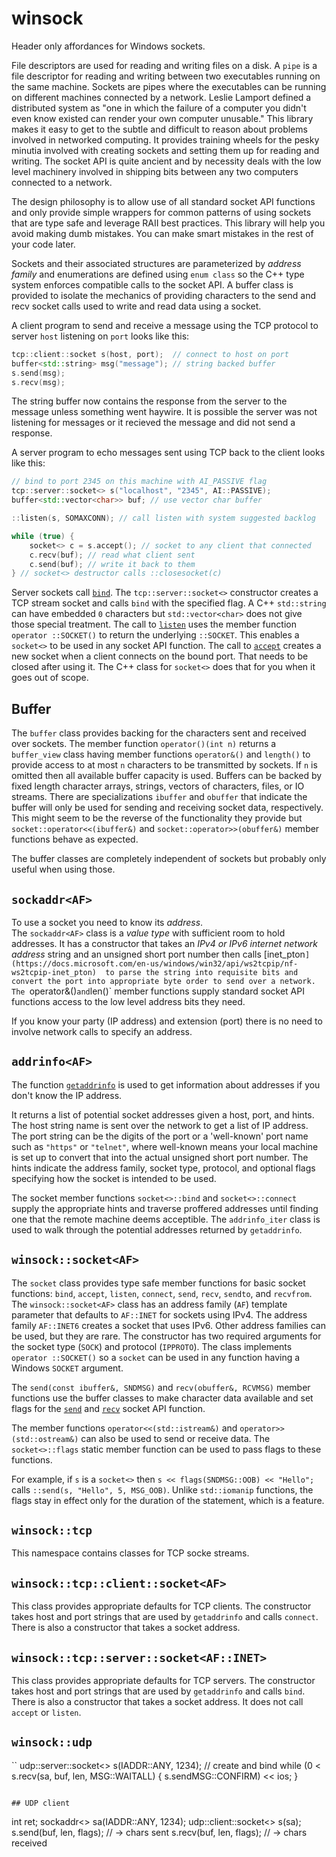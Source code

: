 # winsock

Header only affordances for Windows sockets.

File descriptors are used for reading and writing files on a disk. 
A `pipe` is a file descriptor for reading and writing between two executables running on the same machine.
Sockets are pipes where the executables can be running on different machines connected by a network.
Leslie Lamport defined a distributed system as "one in which the failure of a computer you didn't even 
know existed can render your own computer unusable." This library makes it easy
to get to the subtle and difficult to reason about problems involved in networked computing.
It provides training wheels for the pesky minutia involved with creating sockets
and setting them up for reading and writing. The socket API is quite ancient and
by necessity deals with the low level machinery involved in shipping bits
between any two computers connected to a network.

The design philosophy is to allow use of all standard socket API functions
and only provide simple wrappers for common patterns of using sockets
that are type safe and leverage RAII best practices. 
This library will help you avoid making dumb mistakes. 
You can make smart mistakes in the rest of your code later.

Sockets and their associated structures are parameterized by _address family_
and enumerations are defined using `enum class`
so the C++ type system enforces compatible calls to the socket API. 
A buffer class is provided to isolate the mechanics of
providing characters to the send and recv socket calls used to write
and read data using a socket.

A client program to send and receive a message using the TCP protocol to server 
`host` listening on `port` looks like this:
```C++
tcp::client::socket s(host, port);  // connect to host on port
buffer<std::string> msg("message"); // string backed buffer
s.send(msg);
s.recv(msg);
```
The string buffer now contains the response from the server to the message
unless something went haywire. It is possible the server was not
listening for messages or it recieved the message and did not send a response.

A server program to echo messages sent using TCP back to the client looks like this:
```C++
// bind to port 2345 on this machine with AI_PASSIVE flag
tcp::server::socket<> s("localhost", "2345", AI::PASSIVE);
buffer<std::vector<char>> buf; // use vector char buffer 

::listen(s, SOMAXCONN); // call listen with system suggested backlog

while (true) {
	socket<> c = s.accept(); // socket to any client that connected
	c.recv(buf); // read what client sent
	c.send(buf); // write it back to them
} // socket<> destructor calls ::closesocket(c)
```
Server sockets call [`bind`](https://docs.microsoft.com/en-us/windows/win32/api/winsock/nf-winsock-bind).
The `tcp::server::socket<>` constructor creates a TCP stream socket and calls
`bind` with the specified flag.
A C++ `std::string` can have embedded `0` characters but `std::vector<char>` does not give those special treatment.
The call to [`listen`](https://docs.microsoft.com/en-us/windows/win32/api/winsock2/nf-winsock2-listen)
uses the member function `operator ::SOCKET()` to return
the underlying `::SOCKET`. This enables a `socket<>` to be used in any socket API function. 
The call to [`accept`](https://docs.microsoft.com/en-us/windows/win32/api/winsock2/nf-winsock2-accept)
creates a new socket when a client connects on the bound port. That needs to be closed after using it.
The C++ class for `socket<>` does that for you when it goes out of scope.

## Buffer

The `buffer` class provides backing for the characters sent and received over sockets.
The member function `operator()(int n)` returns a `buffer_view` class having 
member functions `operator&()` and `length()` to provide access to at most `n` characters
to be transmitted by sockets. If `n` is omitted then all available buffer capacity is used.
Buffers can be backed by fixed length character arrays, strings, vectors of characters,
files, or IO streams.
There are specializations `ibuffer` and `obuffer` that indicate the buffer will only
be used for sending and receiving socket data, respectively. This might seem to
be the reverse of the functionality they provide but `socket::operator<<(ibuffer&)`
and `socket::operator>>(obuffer&)` member functions behave as expected.

The buffer classes are completely independent of sockets but probably only useful when using those.

## `sockaddr<AF>`

To use a socket you need to know its _address_.  
The `sockaddr<AF>` class is a _value type_ with sufficient room to hold addresses. 
It has a constructor that takes an _IPv4 or IPv6 internet network address_ string and an unsigned short port number then calls
[inet_pton`](https://docs.microsoft.com/en-us/windows/win32/api/ws2tcpip/nf-ws2tcpip-inet_pton) 
to parse the string into requisite bits and convert the port into appropriate byte order
to send over a network.
The `operator&()` and `len()` member functions supply 
standard socket API functions access to the low level address bits they need.

If you know your party (IP address) and extension (port) there is no need to
involve network calls to specify an address.

## `addrinfo<AF>`

The function [`getaddrinfo`](https://docs.microsoft.com/en-us/windows/win32/api/ws2tcpip/nf-ws2tcpip-getaddrinfo)
is used to get information about addresses if you don't know the IP address.

It returns a list of potential socket addresses given a host, port, and hints.
The host string name is sent over the network to get a list of IP address.
The port string can be the digits of the port or a 'well-known' port name such as `"https"` or `"telnet"`,
where well-known means your local machine is set up to convert that into the actual unsigned short
port number. The hints indicate the address family, socket type, protocol, and optional
flags specifying how the socket is intended to be used.

The socket member functions `socket<>::bind` and `socket<>::connect` supply the
appropriate hints and traverse proffered addresses until finding one that the
remote machine deems acceptible. The `addrinfo_iter` class is used to walk through
the potential addresses returned by `getaddrinfo`.

## `winsock::socket<AF>`

The `socket` class provides type safe member functions for basic socket functions:
`bind`, `accept`, `listen`, `connect`, `send`, `recv`, `sendto`, and `recvfrom`.
The `winsock::socket<AF>` class has an address family (`AF`) template parameter
that defaults to `AF::INET` for sockets using IPv4. The address family `AF::INET6`
creates a socket that uses IPv6. Other address families can be used, but they are rare.
The constructor has two required arguments for the socket type (`SOCK`) and protocol (`IPPROTO`).
The class implements `operator ::SOCKET()` so a `socket` can be used in any
function having a Windows `SOCKET` argument.

The `send(const ibuffer&, SNDMSG)` and `recv(obuffer&, RCVMSG)` member functions use the buffer classes 
to make character data available and set flags for the 
[`send`](https://docs.microsoft.com/en-us/windows/win32/api/Winsock2/nf-winsock2-send) and 
[`recv`](https://docs.microsoft.com/en-us/windows/win32/api/winsock2/nf-winsock2-recv) socket API function.

The member functions `operator<<(std::istream&)` and `operator>>(std::ostream&)` can also be used to send or
receive data.
The `socket<>::flags` static member function can be used to pass flags to these functions.

For example, if `s` is a `socket<>` then `s << flags(SNDMSG::OOB) << "Hello";` calls
`::send(s, "Hello", 5, MSG_OOB)`. Unlike `std::iomanip` functions, the flags stay in effect only for the duration of
the statement, which is a feature.

## `winsock::tcp`

This namespace contains classes for TCP socke streams.

## `winsock::tcp::client::socket<AF>`

This class provides appropriate defaults for TCP clients. The constructor takes host and port
strings that are used by `getaddrinfo` and calls `connect`. There is also a constructor
that takes a socket address.

## `winsock::tcp::server::socket<AF::INET>`

This class provides appropriate defaults for TCP servers. The constructor takes host and port
strings that are used by `getaddrinfo` and calls `bind`. There is also a constructor
that takes a socket address. It does not call `accept` or `listen`.

## `winsock::udp`

``
udp::server::socket<> s(IADDR::ANY, 1234); // create and bind
while (0 < s.recv(sa, buf, len, MSG::WAITALL) {
	s.sendMSG::CONFIRM) << ios;
}
```

## UDP client
```
int ret;
sockaddr<> sa(IADDR::ANY, 1234);
udp::client::socket<> s(sa);
s.send(buf, len, flags); // -> chars sent
s.recv(buf, len, flags); // -> chars received
```
